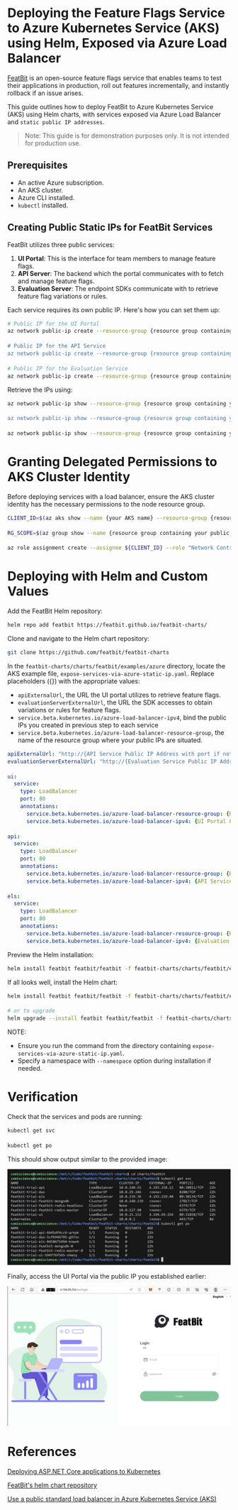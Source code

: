 # Deploying the Feature Flags Service to Azure Kubernetes Service (AKS) using Helm, Exposed via Azure Load Balancer

[FeatBit](https://www.featbit.co) is an open-source feature flags service that enables teams to test their applications in production, roll out features incrementally, and instantly rollback if an issue arises.

This guide outlines how to deploy FeatBit to Azure Kubernetes Service (AKS) using Helm charts, with services exposed via Azure Load Balancer and `static public IP addresses`.

> Note: This guide is for demonstration purposes only. It is not intended for production use.

## Prerequisites

- An active Azure subscription.
- An AKS cluster.
- Azure CLI installed.
- `kubectl` installed.

## Creating Public Static IPs for FeatBit Services

FeatBit utilizes three public services:

1. **UI Portal**: This is the interface for team members to manage feature flags.
2. **API Server**: The backend which the portal communicates with to fetch and manage feature flags.
3. **Evaluation Server**: The endpoint SDKs communicate with to retrieve feature flag variations or rules.

Each service requires its own public IP. Here's how you can set them up:

```bash
# Public IP for the UI Portal
az network public-ip create --resource-group {resource group containing your AKS's vnet} --name featbit-ui-ip --sku Standard --allocation-method static

# Public IP for the API Service
az network public-ip create --resource-group {resource group containing your AKS's vnet} --name featbit-api-ip --sku Standard --allocation-method static

# Public IP for the Evaluation Service
az network public-ip create --resource-group {resource group containing your AKS's vnet} --name featbit-eval-ip --sku Standard --allocation-method static
```

Retrieve the IPs using:

```bash
az network public-ip show --resource-group {resource group containing your AKS's vnet} --name featbit-ui-ip --query ipAddress --output tsv

az network public-ip show --resource-group {resource group containing your AKS's vnet} --name featbit-api-ip --query ipAddress --output tsv

az network public-ip show --resource-group {resource group containing your AKS's vnet} --name featbit-eval-ip --query ipAddress --output tsv
```

# Granting Delegated Permissions to AKS Cluster Identity

Before deploying services with a load balancer, ensure the AKS cluster identity has the necessary permissions to the node resource group.

```bash
CLIENT_ID=$(az aks show --name {your AKS name} --resource-group {resource group name where your aks located in} --query identity.principalId -o tsv)

RG_SCOPE=$(az group show --name {resource group containing your public IPs} --query id -o tsv)

az role assignment create --assignee ${CLIENT_ID} --role "Network Contributor" --scope ${RG_SCOPE}
```

# Deploying with Helm and Custom Values

Add the FeatBit Helm repository:

```bash
helm repo add featbit https://featbit.github.io/featbit-charts/
```

Clone and navigate to the Helm chart repository:

```bash
git clone https://github.com/featbit/featbit-charts
```

In the `featbit-charts/charts/featbit/examples/azure` directory, locate the AKS example file, `expose-services-via-azure-static-ip.yaml`. Replace placeholders ({}) with the appropriate values:

- `apiExternalUrl`, the URL the UI portal utilizes to retrieve feature flags.
- `evaluationServerExternalUrl`, the URL the SDK accesses to obtain variations or rules for feature flags.
- `service.beta.kubernetes.io/azure-load-balancer-ipv4`, bind the public IPs you created in previous step to each service
- `service.beta.kubernetes.io/azure-load-balancer-resource-group`, the name of the resource group where your public IPs are situated.

```yaml
apiExternalUrl: "http://{API Service Public IP Address with port if not 80, ex. 4.194.69.254}"
evaluationServerExternalUrl: "http://{Evaluation Service Public IP Address with port if not 80, ex. 4.193.158.12}"

ui:
  service:
    type: LoadBalancer
    port: 80
    annotations:
      service.beta.kubernetes.io/azure-load-balancer-resource-group: {Resource Group where your Public IP located in, ex. myNetworkResourceGroup}
      service.beta.kubernetes.io/azure-load-balancer-ipv4: {UI Portal Public IP Address, ex. 4.194.13.155}

api:
  service:
    type: LoadBalancer
    port: 80
    annotations:
      service.beta.kubernetes.io/azure-load-balancer-resource-group: {Resource Group where your Public IP located in, ex. myNetworkResourceGroup}
      service.beta.kubernetes.io/azure-load-balancer-ipv4: {API Service Public IP Address, ex. 4.194.69.254}

els:
  service:
    type: LoadBalancer
    port: 80
    annotations:
      service.beta.kubernetes.io/azure-load-balancer-resource-group: {Resource Group where your Public IP located in, ex. myNetworkResourceGroup}
      service.beta.kubernetes.io/azure-load-balancer-ipv4: {Evaluation Service Public IP Address, ex. 4.193.158.12}
```

Preview the Helm installation:

```bash
helm install featbit featbit/featbit -f featbit-charts/charts/featbit/examples/azure/expose-services-via-azure-static-ip.yaml --dry-run
```

If all looks well, install the Helm chart:

```bash
helm install featbit featbit/featbit -f featbit-charts/charts/featbit/examples/azure/expose-services-via-azure-static-ip.yaml

# or to upgrade
helm upgrade --install featbit featbit/featbit -f featbit-charts/charts/featbit/examples/azure/expose-services-via-azure-static-ip.yaml
```

NOTE: 

- Ensure you run the command from the directory containing `expose-services-via-azure-static-ip.yaml`.
- Specify a namespace with `--namespace` option during installation if needed.

# Verification

Check that the services and pods are running:

```bash
kubectl get svc

kubectl get po
```

This should show output similar to the provided image:

![kubectl get svc](./kubectl-get-svc-po.png)

Finally, access the UI Portal via the public IP you established earlier:

![login page](./login-page.png)

# References

[Deploying ASP.NET Core applications to Kubernetes](https://andrewlock.net/deploying-asp-net-core-applications-to-kubernetes-part-3-deploying-applications-with-helm/)

[FeatBit's helm chart repository](https://github.com/featbit/featbit-charts)

[Use a public standard load balancer in Azure Kubernetes Service (AKS)](https://learn.microsoft.com/en-us/azure/aks/load-balancer-standard)
